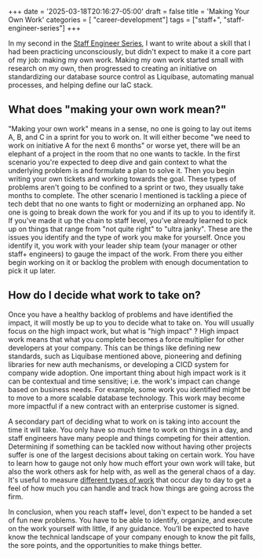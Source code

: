 +++
date = '2025-03-18T20:16:27-05:00'
draft = false
title = 'Making Your Own Work'
categories = [ "career-development"]
tags = ["staff+", "staff-engineer-series"]
+++

In my second in the [Staff Engineer Series](https://blog.joshpotts.net/tags/staff-engineer-series/), I want to write about a skill that I had been practicing unconsciously, but didn't expect to make it a core part of my job: making my own work. Making my own work started small with research on my own, then progressed to creating an initiative on standardizing our database source control as Liquibase, automating manual processes, and helping define our IaC stack. 

## What does "making your own work mean?"
"Making your own work" means in a sense, no one is going to lay out items A, B, and C in a sprint for you to work on. It will either become "we need to work on initiative A for the next 6 months" or worse yet, there will be an elephant of a project in the room that no one wants to tackle.  In the first scenario you're expected to deep dive and gain context to what the underlying problem is and formulate a plan to solve it. Then you begin writing your own tickets and working towards the goal. These types of problems aren't going to be confined to a sprint or two, they usually take months to complete. The other scenario I mentioned is tackling a piece of tech debt that no one wants to fight or modernizing an orphaned app.  No one is going to break down the work for you and if its up to you to identify it. If you've made it up the chain to staff level, you've already learned to pick up on things that range from "not quite right" to "ultra janky". These are the issues you identify and the type of work you make for yourself. Once you identify it, you work with your leader ship team (your manager or other staff+ engineers) to gauge the impact of the work. From there you either begin working on it or backlog the problem with enough documentation to pick it up later. 

## How do I decide what work to take on?
Once you have a healthy backlog of problems and have identified the impact, it will mostly be up to you to decide what to take on. You will usually focus on the high impact work, but what is "high impact" ? High impact work means that what you complete becomes a force multiplier for other developers at your company. This can be things like defining new standards, such as Liquibase mentioned above, pioneering and defining libraries for new auth mechanisms, or developing a CICD system for company wide adoption. One important thing about high impact work is it can be contextual and time sensitive; i.e. the work's impact can change based on business needs. For example, some work you identified might be to move to a more scalable database technology. This work may become more impactful if a new contract with an enterprise customer is signed. 

A secondary part of deciding what to work on is taking into account the time it will take. You only have so much time to work on things in a day, and staff engineers have many people and things competing for their attention. Determining if something can be tackled now without having other projects suffer is one of the largest decisions about taking on certain work. You have to learn how to gauge not only how much effort your own work will take, but also the work others ask for help with, as well as the general chaos of a day. It's useful to measure [different types of work](https://blog.joshpotts.net/posts/my-task-management-system/) that occur day to day to get a feel of how much you can handle and track how things are going across the firm. 

In conclusion, when you reach staff+ level, don't expect to be handed a set of fun new problems. You have to be able to identify, organize, and execute on the work yourself with little, if any guidance. You'll be expected to have know the technical landscape of your company enough to know the pit falls, the sore points, and the opportunities to make things better.